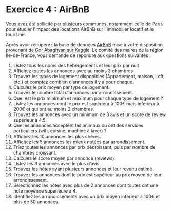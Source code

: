# Exercice 4 : AirBnB

Vous avez été sollicité par plusieurs communes, notamment celle de Paris pour étudier l'impact des locations AirBnB sur l'immobilier locatif et le tourisme.

Après avoir récupérez la base de données [AirBnB](../databases/airbnb/airbnb_postgre.sql) mise à votre disposition provenant de [Gor Abaghyan sur Kaggle](https://www.kaggle.com/datasets/abaghyangor/airbnb-paris?resource=download). Le comité des maires de la région Ile-de-France, vous demande de répondre aux questions suivantes :

1. Listez tous les noms des hébergements et leur prix par nuit
2. Affichez toutes les annonces avec au moins 3 chambres
3. Trouvez les types de logement disponibles (Appartement, maison, Loft, etc.) et comptez combien d’annonces il y a pour chaque.
4. Calculez le prix moyen par type de logement.
5. Trouvez le nombre total d’annonces par arrondissement.
6. Quel est le prix minimum et maximum pour chaque type de logement ?
7. Listez les annonces dont le prix est supérieur à 100€ mais inférieur à 200€ et qui ont au moins 2 chambres.
8. Trouvez les annonces avec un minimum de 3 avis et un score de review supérieur à 4.5.
9. Quelles annonces acceptent les animaux ou ont des services particuliers (wifi, cuisine, machine à laver) ?
10. Affichez les 10 annonces les plus chères.
11. Affichez les 5 annonces les mieux notées par arrondissement.
12. Triez toutes les annonces par prix décroissant, puis par nombre de chambres croissant.
13. Calculez le score moyen par annonce (reviews).
14. Listez les 3 annonces avec le plus d’avis.
15. Trouvez les hôtes ayant plusieurs annonces et leur revenu estimé.
16. Trouvez les annonces dont le prix est supérieur au prix moyen de leur arrondissement.
17. Sélectionnez les hôtes avec plus de 2 annonces dont toutes ont une note moyenne supérieure à 4.
18. Identifiez les arrondissements avec un prix moyen inférieur à 100€ et plus de 50 annonces.
